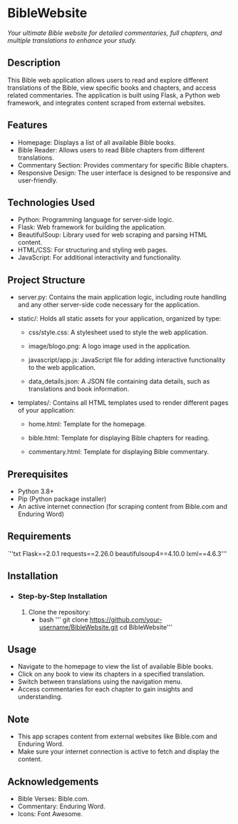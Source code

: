 # BibleWebsite
*Your ultimate Bible website for detailed commentaries, full chapters, and multiple translations to enhance your study.*

## Description
This Bible web application allows users to read and explore different translations of the Bible, view specific books and chapters, and access related commentaries. The application is built using Flask, a Python web framework, and integrates content scraped from external websites.

## Features
- Homepage: Displays a list of all available Bible books.
- Bible Reader: Allows users to read Bible chapters from different translations.
- Commentary Section: Provides commentary for specific Bible chapters.
- Responsive Design: The user interface is designed to be responsive and user-friendly.

## Technologies Used
- Python: Programming language for server-side logic.
- Flask: Web framework for building the application.
- BeautifulSoup: Library used for web scraping and parsing HTML content.
- HTML/CSS: For structuring and styling web pages.
- JavaScript: For additional interactivity and functionality.

## Project Structure
- server.py: Contains the main application logic, including route handling and any other server-side code necessary for the application.

- static/: Holds all static assets for your application, organized by type:

    - css/style.css: A stylesheet used to style the web application.

    - image/blogo.png: A logo image used in the application.

    - javascript/app.js: JavaScript file for adding interactive functionality to the web application.

    - data_details.json: A JSON file containing data details, such as translations and book information.

- templates/: Contains all HTML templates used to render different pages of your application:

    - home.html: Template for the homepage.

    - bible.html: Template for displaying Bible chapters for reading.

    - commentary.html: Template for displaying Bible commentary.

## Prerequisites
  - Python 3.8+
  - Pip (Python package installer)
  - An active internet connection (for scraping content from Bible.com and Enduring Word)

## Requirements
`''txt
Flask==2.0.1
requests==2.26.0
beautifulsoup4==4.10.0
lxml==4.6.3'''

## Installation
- ### Step-by-Step Installation
  1. Clone the repository:
     - bash '''
       git clone https://github.com/your-username/BibleWebsite.git
       cd BibleWebsite'''


## Usage
- Navigate to the homepage to view the list of available Bible books.
- Click on any book to view its chapters in a specified translation.
- Switch between translations using the navigation menu.
- Access commentaries for each chapter to gain insights and understanding.

## Note
- This app scrapes content from external websites like Bible.com and Enduring Word.
- Make sure your internet connection is active to fetch and display the content.
  
## Acknowledgements
- Bible Verses: Bible.com.
- Commentary: Enduring Word.
- Icons: Font Awesome.

